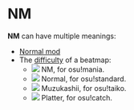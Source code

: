 # NM

**NM** can have multiple meanings:

- [Normal mod](/wiki/Modding/Normal_mod)
- The [difficulty](/wiki/Beatmap/Difficulty) of a beatmap:
  - ![](/wiki/shared/diff/normal-m.png) NM, for osu!mania.
  - ![](/wiki/shared/diff/normal-s.png) Normal, for osu!standard.
  - ![](/wiki/shared/diff/normal-t.png) Muzukashii, for osu!taiko.
  - ![](/wiki/shared/diff/normal-c.png) Platter, for osu!catch.
